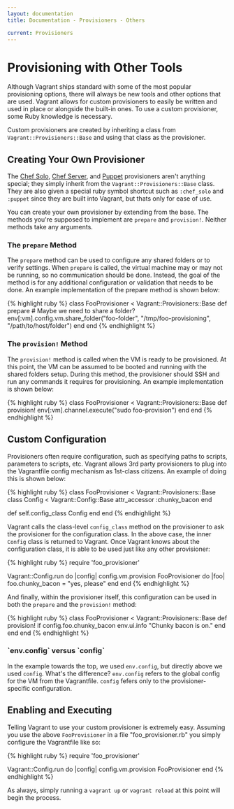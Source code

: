 ```yaml
---
layout: documentation
title: Documentation - Provisioners - Others

current: Provisioners
---
```

# Provisioning with Other Tools

Although Vagrant ships standard with some of the most popular provisioning
options, there will always be new tools and other options that are used.
Vagrant allows for custom provisioners to easily be written and used in
place or alongside the built-in ones. To use a custom provisioner, some
Ruby knowledge is necessary.

Custom provisioners are created by inheriting a class from `Vagrant::Provisioners::Base`
and using that class as the provisioner.

## Creating Your Own Provisioner

The [Chef Solo](/docs/provisioners/chef_solo.html), [Chef Server](/docs/provisioners/chef_server.html), and
[Puppet](/docs/provisioners/puppet.html) provisioners aren't anything special; they simply inherit from the
`Vagrant::Provisioners::Base` class. They are also given a special ruby symbol shortcut
such as `:chef_solo` and `:puppet` since they are built into Vagrant, but thats only for ease of use.

You can create your own provisioner by extending from the base. The
methods you're supposed to implement are `prepare` and `provision!`.
Neither methods take any arguments.

### The `prepare` Method

The `prepare` method can be used to configure any shared folders or to verify
settings. When `prepare` is called, the virtual machine may or may not be
running, so no communication should be done. Instead, the goal of the method
is for any additional configuration or validation that needs to be done.
An example implementation of the prepare method is shown below:

{% highlight ruby %}
class FooProvisioner < Vagrant::Provisioners::Base
  def prepare
    # Maybe we need to share a folder?
    env[:vm].config.vm.share_folder("foo-folder", "/tmp/foo-provisioning",
                                                  "/path/to/host/folder")
  end
end
{% endhighlight %}

### The `provision!` Method

The `provision!` method is called when the VM is ready to be provisioned.
At this point, the VM can be assumed to be booted and running with the
shared folders setup. During this method, the provisioner should SSH and
run any commands it requires for provisioning. An example implementation
is shown below:

{% highlight ruby %}
class FooProvisioner < Vagrant::Provisioners::Base
  def provision!
    env[:vm].channel.execute("sudo foo-provision")
  end
end
{% endhighlight %}

## Custom Configuration

Provisioners often require configuration, such as specifying paths to scripts,
parameters to scripts, etc. Vagrant allows 3rd party provisioners to plug into
the Vagrantfile config mechanism as 1st-class citizens. An example of doing this
is shown below:

{% highlight ruby %}
class FooProvisioner < Vagrant::Provisioners::Base
  class Config < Vagrant::Config::Base
    attr_accessor :chunky_bacon
  end

  def self.config_class
    Config
  end
end
{% endhighlight %}

Vagrant calls the class-level `config_class` method on the provisioner to
ask the provisioner for the configuration class. In the above case, the
inner `Config` class is returned to Vagrant. Once Vagrant knows about the
configuration class, it is able to be used just like any other provisioner:

{% highlight ruby %}
require 'foo_provisioner'

Vagrant::Config.run do |config|
  config.vm.provision FooProvisioner do |foo|
    foo.chunky_bacon = "yes, please"
  end
end
{% endhighlight %}

And finally, within the provisioner itself, this configuration can be used in
both the `prepare` and the `provision!` method:

{% highlight ruby %}
class FooProvisioner < Vagrant::Provisioners::Base
  def provision!
    if config.foo.chunky_bacon
      env.ui.info "Chunky bacon is on."
    end
  end
end
{% endhighlight %}

<div class="alert alert-block alert-notice">
  <h3>`env.config` versus `config`</h3>
  <p>
    In the example towards the top, we used <code>env.config</code>, but directly
    above we used <code>config</code>. What's the difference? <code>env.config</code>
    refers to the global config for the VM from the Vagrantfile. <code>config</code>
    fefers only to the provisioner-specific configuration.
  </p>
</div>

## Enabling and Executing

Telling Vagrant to use your custom provisioner is extremely easy. Assuming
you use the above `FooProvisioner` in a file "foo_provisioner.rb" you
simply configure the Vagrantfile like so:

{% highlight ruby %}
require 'foo_provisioner'

Vagrant::Config.run do |config|
  config.vm.provision FooProvisioner
end
{% endhighlight %}

As always, simply running a `vagrant up` or `vagrant reload` at this point
will begin the process.
